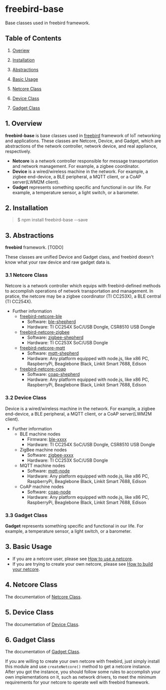 # freebird-base
Base classes used in freebird framework.  

## Table of Contents

1. [Overiew](#Overiew)  
2. [Installation](#Installation)  
3. [Abstractions](#Abstractions)  

3. [Basic Usage](#Basic)  
4. [Netcore Class](#Netcore)  
5. [Device Class](#Device)  
6. [Gadget Class](#Gadget)  

<a name="Overiew"></a>
## 1. Overview

**freebird-base** is base classes used in [freebird](https://github.com/freebirdjs/freebird) framework of IoT networking and applications. These classes are Netcore, Device, and Gadget, which are abstractions of the network controller, network device, and real appliance, respectively.  

* **Netcore** is a network controller responsible for message transportation and network management. For example, a zigbee coordinator.  
* **Device** is a wired/wireless machine in the network. For example, a zigbee end-device, a BLE peripheral, a MQTT client, or a CoAP server(LWM2M client).  
* **Gadget** represents something specific and functional in our life. For example, a temperature sensor, a light switch, or a barometer.  

<a name="Installation"></a>
## 2. Installation

> $ npm install freebird-base --save
  
<a name="Abstractions"></a>
## 3. Abstractions

**freebird** framework.  [TODO]  

These classes are unified Device and Gadget class, and freebird doesn't know what your raw device and raw gadget data is.  

### 3.1 Netcore Class

Netcore is a network controller which equips with freebird-defined methods to accomplish operations of network transportation and management. In pratice, the netcore may be a zigbee coordinator (TI CC253X), a BLE central (TI CC254X).  

* Further information
    * [freebird-netcore-ble](#https://www.npmjs.com/package/freebird-netcore-ble)
      * Software: [ble-shepherd](https://www.npmjs.com/package/ble-shepherd)  
      * Hardware: TI CC254X SoC/USB Dongle, CSR8510 USB Dongle  
    * [freebird-netcore-zigbee](#https://www.npmjs.com/package/freebird-netcore-zigbee)
      * Software: [zigbee-shepherd](https://www.npmjs.com/package/zigbee-shepherd)  
      * Hardware: TI CC253X SoC/USB Dongle  
    * [freebird-netcore-mqtt](#https://www.npmjs.com/package/freebird-netcore-mqtt)
      * Software: [mqtt-shepherd](https://www.npmjs.com/package/mqtt-shepherd)  
      * Hardware: Any platform equipped with node.js, like x86 PC, RaspberryPi, Beaglebone Black, Linkit Smart 7688, Edison  
    * [freebird-netcore-coap](#https://www.npmjs.com/package/freebird-netcore-coap)
      * Software: [coap-shepherd](https://www.npmjs.com/package/coap-shepherd)  
      * Hardware: Any platform equipped with node.js, like x86 PC, RaspberryPi, Beaglebone Black, Linkit Smart 7688, Edison  

### 3.2 Device Class
Device is a wired/wireless machine in the network. For example, a zigbee end-device, a BLE peripheral, a MQTT client, or a CoAP server(LWM2M client).  

* Further information
    * BLE machine nodes  
      * Firmware: [ble-xxxx](https://www.npmjs.com/package/ble-shepherd)  
      * Hardware: TI CC254X SoC/USB Dongle, CSR8510 USB Dongle  
    * ZigBee machine nodes  
      * Software: [zigbee-xxxx](https://www.npmjs.com/package/zigbee-shepherd)  
      * Hardware: TI CC253X SoC/USB Dongle  
    * MQTT machine nodes
      * Software: [mqtt-node](https://www.npmjs.com/package/mqtt-node)  
      * Hardware: Any platform equipped with node.js, like x86 PC, RaspberryPi, Beaglebone Black, Linkit Smart 7688, Edison  
    * CoAP machine nodes
      * Software: [coap-node](https://www.npmjs.com/package/coap-node)  
      * Hardware: Any platform equipped with node.js, like x86 PC, RaspberryPi, Beaglebone Black, Linkit Smart 7688, Edison  

### 3.3 Gadget Class
**Gadget** represents something specific and functional in our life. For example, a temperature sensor, a light switch, or a barometer.  


<a name="Basic"></a>
## 3. Basic Usage

* If you are a netcore user, please see [How to use a netcore]().  
* If you are trying to create your own netcore, please see [How to build your netcore]().  

<a name="Netcore"></a>
## 4. Netcore Class

The documentation of [Netcore Class]().

<a name="Device"></a>
## 5. Device Class

The documentation of [Device Class]().

<a name="Gadget"></a>
## 6. Gadget Class

The documentation of [Gadget Class]().




If you are willing to create your own netcore with freebird, just simply install this module and use `createNetcore()` method to get a netcore instance. After you got the instance, you should follow some rules to accomplish your own implementations on it, such as network drivers, to meet the minimum requirements for your netcore to operate well with freebird framework.  